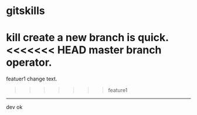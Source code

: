 # gitskills
kill
create a new branch is quick.
<<<<<<< HEAD
master branch operator.
=======
featuer1 change text.
>>>>>>> feature1
---------------------------------------
dev ok
